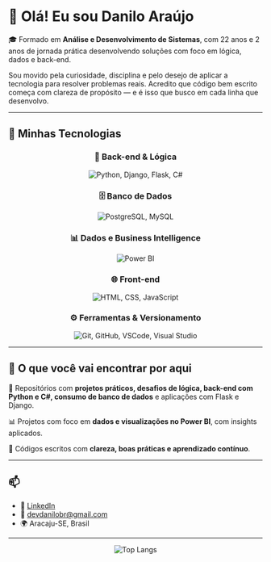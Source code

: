 # 👋 Olá! Eu sou Danilo Araújo

🎓 Formado em **Análise e Desenvolvimento de Sistemas**, com 22 anos e 2 anos de jornada prática desenvolvendo soluções com foco em lógica, dados e back-end.

Sou movido pela curiosidade, disciplina e pelo desejo de aplicar a tecnologia para resolver problemas reais. Acredito que código bem escrito começa com clareza de propósito — e é isso que busco em cada linha que desenvolvo.

---

## 🚀 Minhas Tecnologias

<div align="center">

### 🧠 Back-end & Lógica
<img src="https://skillicons.dev/icons?i=python,django,flask,cs" alt="Python, Django, Flask, C#" />

### 🗄️ Banco de Dados
<img src="https://skillicons.dev/icons?i=postgres,mysql" alt="PostgreSQL, MySQL" />

### 📊 Dados e Business Intelligence
<img src="https://skillicons.dev/icons?i=powerbi" alt="Power BI" />

### 🌐 Front-end
<img src="https://skillicons.dev/icons?i=html,css,js" alt="HTML, CSS, JavaScript" />

### ⚙️ Ferramentas & Versionamento
<img src="https://skillicons.dev/icons?i=git,github,vscode,visualstudio" alt="Git, GitHub, VSCode, Visual Studio" />

</div>

---

## 📌 O que você vai encontrar por aqui

🧪 Repositórios com **projetos práticos, desafios de lógica, back-end com Python e C#, consumo de banco de dados** e aplicações com Flask e Django.

📊 Projetos com foco em **dados e visualizações no Power BI**, com insights aplicados.

🧠 Códigos escritos com **clareza, boas práticas e aprendizado contínuo**.

---

## 📫

- 💼 [LinkedIn](https://www.linkedin.com/in/devdanilo)  
- 📧 devdanilobr@gmail.com  
- 🌍 Aracaju-SE, Brasil

---

<p align="center">
  <img src="https://github-readme-stats.vercel.app/api/top-langs/?username=Danilooar&layout=compact&theme=tokyonight" alt="Top Langs">
</p>

